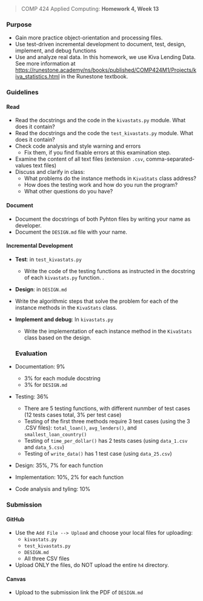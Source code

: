 > COMP 424 Applied Computing: **Homework 4, Week 13**

### Purpose
- Gain more practice object-orientation and processing files.
- Use test-driven incremental development to document, test, design, implement, and debug functions
- Use and analyze real data. In this homework, we use Kiva Lending Data. See more information 
at https://runestone.academy/ns/books/published/COMP424M1/Projects/kiva_statistics.html in the
Runestone textbook. 


### Guidelines
#### Read
- Read the docstrings and the code in the `kivastats.py` module. What does it contain? 
- Read the docstrings and the code the `test_kivastats.py` module. What does it contain?
- Check code analysis and style warning and errors
  - Fix them, if you find fixable errors at this examination step.
- Examine the content of all text files (extension `.csv`, comma-separated-values text files)
- Discuss and clarify in class:
  - What problems do the instance methods in `KivaStats` class address?
  - How does the testing work and how do you run the program?
  - What other questions do you have?

#### Document
- Document the docstrings of both Pyhton files by writing your name as developer. 
- Document the `DESIGN.md` file with your name. 

#### Incremental Development
- **Test**: in `test_kivastats.py`
  - Write the code of the testing functions as instructed in the docstring of each `kivastats.py` function. . 

- **Design**: in `DESIGN.md`
- Write the algorithmic steps that solve the problem for each of the instance methods in the  `KivaStats` class.

- **Implement and debug**: In `kivastats.py`
  - Write the implementation of each instance method in the `KivaStats` class based on the design. 

  ### Evaluation
- Documentation: 9%
  - 3% for each module docstring
  - 3% for `DESIGN.md`
- Testing: 36%
    - There are 5 testing functions, with different nunmber of test cases (12 tests cases total, 3% per test case)
    - Testing of the first three methods require 3 test cases (using the 3 .CSV files): `total_loan()`, `avg_lenders()`, and `smallest_loan_country()`
    - Testing of `time_per_dollar()` has 2 tests cases (using `data_1.csv` and `data_5.csv`)
    - Testing of `write_data()` has 1 test case (using `data_25.csv`)
- Design: 35%, 7% for each function
- Implementation: 10%, 2% for each function
- Code analysis and tyling: 10%

### Submission
#### GitHub
- Use the `Add File --> Upload` and choose your local files for uploading:
  - `kivastats.py`
  - `test_kivastats.py`
  - `DESIGN.md`
  - All three CSV files
- Upload ONLY the files, do NOT upload the entire `h4` directory.

#### Canvas
- Upload to the submission link the PDF of `DESIGN.md`
